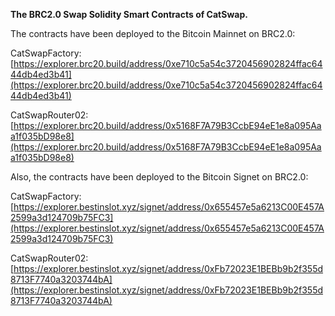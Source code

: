 **The BRC2.0 Swap Solidity Smart Contracts of CatSwap.**

The contracts have been deployed to the Bitcoin Mainnet on BRC2.0: 

CatSwapFactory: [https://explorer.brc20.build/address/0xe710c5a54c3720456902824ffac6444db4ed3b41](https://explorer.brc20.build/address/0xe710c5a54c3720456902824ffac6444db4ed3b41)

CatSwapRouter02: [https://explorer.brc20.build/address/0x5168F7A79B3CcbE94eE1e8a095Aaa1f035bD98e8](https://explorer.brc20.build/address/0x5168F7A79B3CcbE94eE1e8a095Aaa1f035bD98e8)



Also, the contracts have been deployed to the Bitcoin Signet on BRC2.0: 

CatSwapFactory: [https://explorer.bestinslot.xyz/signet/address/0x655457e5a6213C00E457A2599a3d124709b75FC3](https://explorer.bestinslot.xyz/signet/address/0x655457e5a6213C00E457A2599a3d124709b75FC3)

CatSwapRouter02: [https://explorer.bestinslot.xyz/signet/address/0xFb72023E1BEBb9b2f355d8713F7740a3203744bA](https://explorer.bestinslot.xyz/signet/address/0xFb72023E1BEBb9b2f355d8713F7740a3203744bA)
